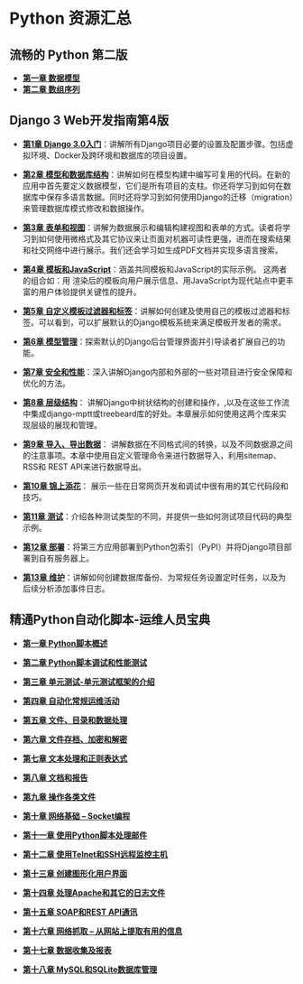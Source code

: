 # Python 资源汇总
## 流畅的 Python 第二版

* **[第一章 数据模型](fluent-python/01.md)**
* **[第二章 数组序列](fluent-python/02.md)**



## Django 3 Web开发指南第4版

* [**第1章 Django 3.0入门**](django3/01.md)：讲解所有Django项目必要的设置及配置步骤。包括虚拟环境、Docker及跨环境和数据库的项目设置。

* [**第2章 模型和数据库结构**](django3/02.md)：讲解如何在模型构建中编写可复用的代码。在新的应用中首先要定义数据模型，它们是所有项目的支柱。你还将学习到如何在数据库中保存多语言数据。同时还将学习到如何使用Django的迁移（migration）来管理数据库模式修改和数据操作。

* [**第3章 表单和视图**](https://alanhou.org/forms-views/)：讲解为数据展示和编辑构建视图和表单的方式。读者将学习到如何使用微格式及其它协议来让页面对机器可读性更强，进而在搜索结果和社交网络中进行展示。我们还会学习如生成PDF文档并实现多语言搜索。

* [**第4章 模板和JavaScript**](https://alanhou.org/django3-templates-javascript/)：涵盖共同模板和JavaScript的实际示例。 这两者的组合如：用 渲染后的模板向用户展示信息、用JavaScript为现代站点中更丰富的用户体验提供关键性的提升。

* [**第5章 自定义模板过滤器和标签**](https://alanhou.org/django3-custom-template-filters-tags/)：讲解如何创建及使用自己的模板过滤器和标签。可以看到，可以扩展默认的Django模板系统来满足模板开发者的需求。

* [**第6章 模型管理**](https://alanhou.org/django3-model-administration/)：探索默认的Django后台管理界面并引导读者扩展自己的功能。

* [**第7章 安全和性能**](https://alanhou.org/django3-security-performance/)：深入讲解Django内部和外部的一些对项目进行安全保障和优化的方法。

* [**第8章 层级结构**](https://alanhou.org/django3-hierarchical-structures/)： 讲解Django中树状结构的创建和操作，,以及在这些工作流中集成django-mptt或treebeard库的好处。本章展示如何使用这两个库来实现层级的展现和管理。

* [**第9章 导入、导出数据**](https://alanhou.org/django3-importing-exporting-data/)： 讲解数据在不同格式间的转换，以及不同数据源之间的注意事项。本章中使用自定义管理命令来进行数据导入，利用sitemap、RSS和 REST API来进行数据导出。

* [**第10章 锦上添花**](https://alanhou.org/django3-bells-whistles/)： 展示一些在日常网页开发和调试中很有用的其它代码段和技巧。

* [**第11章 测试**](https://alanhou.org/django3-testing/)：介绍各种测试类型的不同，并提供一些如何测试项目代码的典型示例。

* [**第12章 部署**](https://alanhou.org/django3-deployment/)：将第三方应用部署到Python包索引（PyPI）并将Django项目部署到自有服务器上。

* [**第13章 维护**](https://alanhou.org/django3-maintenance/)：讲解如何创建数据库备份、为常规任务设置定时任务，以及为后续分析添加事件日志。

## 精通Python自动化脚本-运维人员宝典

* **[第一章 Python脚本概述](python-scripting/01.md)**

* **[第二章 Python脚本调试和性能测试](python-scripting/02.md)**

* **[第三章 单元测试-单元测试框架的介绍](python-scripting/03.md)**

* **[第四章 自动化常规运维活动](python-scripting/04.md)**

* **[第五章 文件、目录和数据处理](python-scripting/05.md)**

* **[第六章 文件存档、加密和解密](python-scripting/06.md)**

* **[第七章 文本处理和正则表达式](python-scripting/07.md)**

* **[第八章 文档和报告](python-scripting/08.md)**

* **[第九章 操作各类文件](python-scripting/09.md)**

* **[第十章 网络基础 – Socket编程](python-scripting/10.md)**

* **[第十一章 使用Python脚本处理邮件](python-scripting/11.md)**

* **[第十二章 使用Telnet和SSH远程监控主机](python-scripting/12.md)**

* **[第十三章 创建图形化用户界面](python-scripting/13.md)**

* **[第十四章 处理Apache和其它的日志文件](python-scripting/14.md)**

* **[第十五章 SOAP和REST API通讯](python-scripting/15.md)**

* **[第十六章 网络抓取 – 从网站上提取有用的信息](python-scripting/16.md)**

* **[第十七章 数据收集及报表](python-scripting/17.md)**

* **[第十八章 MySQL和SQLite数据库管理](python-scripting/18.md)**

